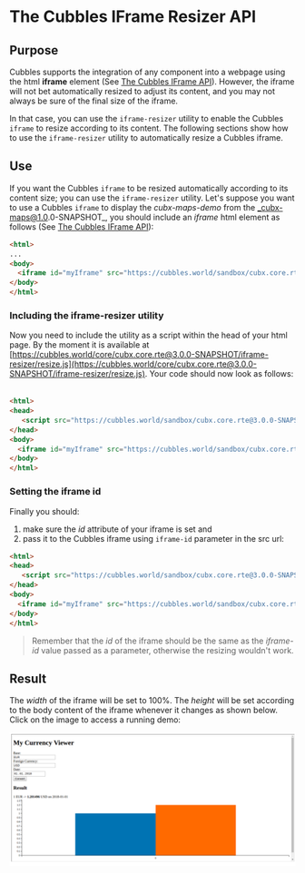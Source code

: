 # The Cubbles IFrame Resizer API

## Purpose

Cubbles supports the integration of any component into a webpage using the html **iframe** element (See [The Cubbles IFrame API](cubbles-iframe-api.md)). However, the iframe will not bet automatically resized to adjust its content, and you may not always be sure of the final size of the iframe.

In that case, you can use the `iframe-resizer` utility to enable the Cubbles `iframe` to resize according to its content. The following sections show how to use the `iframe-resizer` utility to automatically resize a Cubbles iframe.

## Use

If you want the Cubbles `iframe` to be resized automatically according to its content size; you can use the `iframe-resizer` utility. Let's suppose you want to use a Cubbles `iframe` to display the _cubx-maps-demo_ from the _cubx-maps@1.0.0-SNAPSHOT_, you should include an _iframe_ html element as follows (See [The Cubbles IFrame API](cubbles-iframe-api.md)):

```html
<html>
...
<body>
  <iframe id="myIframe" src="https://cubbles.world/sandbox/cubx.core.rte@3.0.0-SNAPSHOT/iframe/index.html?webpackage-id=my-first-webpackage@0.1.0-SNAPSHOT&amp;artifact-id=currency-viewer"></iframe>
</body>
</html>
```

### Including the iframe-resizer utility

Now you need to include the utility as a script within the head of your html page. By the moment it is available at [https://cubbles.world/core/cubx.core.rte@3.0.0-SNAPSHOT/iframe-resizer/resize.js](https://cubbles.world/core/cubx.core.rte@3.0.0-SNAPSHOT/iframe-resizer/resize.js). Your code should now look as follows:

```html

<html>
<head>
   <script src="https://cubbles.world/sandbox/cubx.core.rte@3.0.0-SNAPSHOT/iframe-resizer/resize.js"></script>
</head>
<body>
  <iframe id="myIframe" src="https://cubbles.world/sandbox/cubx.core.rte@3.0.0-SNAPSHOT/iframe/index.html?webpackage-id=my-first-webpackage@0.1.0-SNAPSHOT&amp;artifact-id=currency-viewer"></iframe>
</body>
</html>
```

### Setting the iframe id

Finally you should:

1. make sure the _id_ attribute of your iframe is set and
2. pass it to the Cubbles iframe using `iframe-id` parameter in the src url:

```html
<html>
<head>
   <script src="https://cubbles.world/sandbox/cubx.core.rte@3.0.0-SNAPSHOT/iframe-resizer/resize.js"></script>
</head>
<body>
  <iframe id="myIframe" src="https://cubbles.world/sandbox/cubx.core.rte@3.0.0-SNAPSHOT/iframe/index.html?iframe-id=myIframe&amp;webpackage-id=my-first-webpackage@0.1.0-SNAPSHOT&amp;artifact-id=currency-viewer"></iframe>
</body>
</html>
```

> Remember that the _id_ of the iframe should be the same as the _iframe-id_ value passed as a parameter, otherwise the resizing wouldn't work.

## Result

The _width_ of the iframe will be set to 100%. The _height_ will be set according to the body content of the iframe whenever it changes as shown below. Click on the image to access a running demo:

[![RTE iframe Resizer Demo](../../.gitbook/assets/iframe-resize.png)](https://cubbles.world/sandbox/my-first-webpackage@0.1.0-SNAPSHOT/rte-iframe-demo/resizer.html)